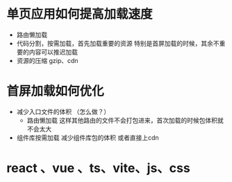 # 单页应用如何提高加载速度
- 路由懒加载
- 代码分割，按需加载，首先加载重要的资源 特别是首屏加载的时候，其余不重要的内容可以推迟加载
- 资源的压缩 gzip、cdn

# 首屏加载如何优化
- 减少入口文件的体积 （怎么做？）
  - 路由懒加载 这样其他路由的文件不会打包进来，首次加载的时候包体积就不会太大
- 组件库按需加载 减少组件库包的体积 或者直接上cdn
   

# react 、vue 、ts、vite、js、css